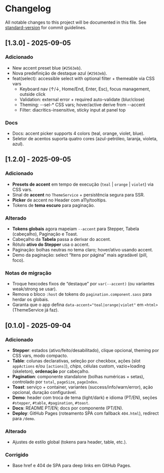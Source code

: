 # Changelog

All notable changes to this project will be documented in this file. See [standard-version](https://github.com/conventional-changelog/standard-version) for commit guidelines.

## [1.3.0] - 2025-09-05
### Adicionado
- New accent preset blue (`#2563eb`).
- Nova predefinição de destaque azul (`#2563eb`).
- feat(select): accessible select with optional filter + themeable via CSS vars
  - Keyboard nav (↑/↓, Home/End, Enter, Esc), focus management, outside click
  - Validation: external error + required auto-validate (blur/close)
  - Theming: --sel-* CSS vars; hover/active derive from --accent
  - Filter: diacritics-insensitive, sticky input at panel top

### Docs
- Docs: accent picker supports 4 colors (teal, orange, violet, blue).
- Seletor de acentos suporta quatro cores (azul-petróleo, laranja, violeta, azul).

## [1.2.0] - 2025-09-05
### Adicionado
- **Presets de accent** em tempo de execução (`teal` | `orange` | `violet`) via CSS vars.
- Sinal de **accent** no `ThemeService` + persistência segura para SSR.
- **Picker** de accent no Header com a11y/tooltips.
- Tokens de **tema escuro** para paginação.

### Alterado
- **Tokens globais** agora mapeiam `--accent` para Stepper, Tabela (cabeçalho), Paginação e Toast.
- Cabeçalho da **Tabela** passa a derivar do accent.
- Rótulo **ativo do Stepper** usa o accent.
- Paginação: bolhas neutras no tema claro; hover/ativo usando accent.
- Demo da paginação: select “Itens por página” mais agradável (pill, foco).

### Notas de migração
- Troque hexcodes fixos de “destaque” por `var(--accent)` (ou variantes weak/strong se usar).
- Remova o bloco `:host` de tokens do `pagination.component.sass` para herdar os globais.
- Garanta que o app defina `data-accent="teal|orange|violet"` em `<html>` (ThemeService já faz).


## [0.1.0] - 2025-09-04
### Adicionado
- **Stepper**: estados (ativo/feito/desabilitado), clique opcional, theming por CSS vars, modo compacto.
- **Table**: colunas declarativas, seleção por checkbox, ações (slot `appActions` e/ou `[actions]`), *chips*, células custom, vazio+loading (skeleton), **ordenação** por cabeçalho.
- **Pagination**: componente standalone (bolhas numéricas + setas), controlado por `total`, `pageSize`, `pageIndex`.
- **Toast**: serviço + container, variantes (success/info/warn/error), ação opcional, duração configurável.
- **Demo**: header com troca de tema (light/dark) e idioma (PT/EN), seções `#stepper`, `#table`, `#pagination`, `#toast`.
- **Docs**: README PT/EN; docs por componente (PT/EN).
- **Deploy**: GitHub Pages (roteamento SPA com fallback `404.html`), redirect para `/demo`.

### Alterado
- Ajustes de estilo global (tokens para header, table, etc.).

### Corrigido
- Base href e 404 de SPA para deep links em GitHub Pages.

